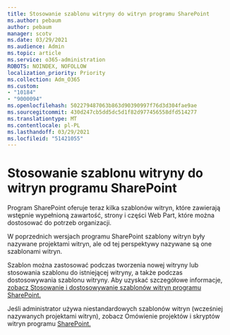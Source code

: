 ```yaml
---
title: Stosowanie szablonu witryny do witryn programu SharePoint
ms.author: pebaum
author: pebaum
manager: scotv
ms.date: 03/29/2021
ms.audience: Admin
ms.topic: article
ms.service: o365-administration
ROBOTS: NOINDEX, NOFOLLOW
localization_priority: Priority
ms.collection: Adm_O365
ms.custom:
- "10184"
- "9000094"
ms.openlocfilehash: 502279487063b863d90390997f76d3d304fae9ae
ms.sourcegitcommit: 430d247cb5dd5dc5d1f82d977456558dfd514277
ms.translationtype: MT
ms.contentlocale: pl-PL
ms.lasthandoff: 03/29/2021
ms.locfileid: "51421055"
---
```

# <a name="apply-site-template-to-sharepoint-sites"></a>Stosowanie szablonu witryny do witryn programu SharePoint

Program SharePoint oferuje teraz kilka szablonów witryn, które zawierają wstępnie wypełnioną zawartość, strony i części Web Part, które można dostosować do potrzeb organizacji. 

W poprzednich wersjach programu SharePoint szablony witryn były nazywane projektami witryn, ale od tej perspektywy nazywane są one szablonami witryn. 

Szablon można zastosować podczas tworzenia nowej witryny lub stosowania szablonu do istniejącej witryny, a także podczas dostosowywania szablonu witryny. Aby uzyskać szczegółowe informacje, [zobacz Stosowanie i dostosowywanie szablonów witryn programu SharePoint.](https://support.microsoft.com/office/39382463-0e45-4d1b-be27-0e96aeec8398)

Jeśli administrator używa niestandardowych szablonów witryn (wcześniej nazywanych projektami witryn), zobacz Omówienie projektów i skryptów witryn programu [SharePoint.](https://docs.microsoft.com/sharepoint/dev/declarative-customization/site-design-overview)
